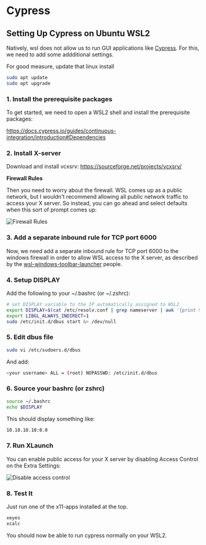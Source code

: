 # Cypress

## Setting Up Cypress on Ubuntu WSL2

Natively, wsl does not allow us to run GUI applications like [Cypress](cypress.io). For this, we need to add some addditional settings.

For good measure, update that linux install

```bash
sudo apt update
sudo apt upgrade
```

### 1. Install the prerequisite packages

To get started, we need to open a WSL2 shell and install the prerequisite packages:

https://docs.cypress.io/guides/continuous-integration/introduction#Dependencies

### 2. Install X-server

Download and install vcxsrv: https://sourceforge.net/projects/vcxsrv/

**Firewall Rules**

Then you need to worry about the firewall. WSL comes up as a public network, but I wouldn't recommend allowing all public network traffic to access your X server. So instead, you can go ahead and select defaults when this sort of prompt comes up:

![Firewall Rules](https://raw.githubusercontent.com/cascadium/wsl-windows-toolbar-launcher/master/assets/security_alert.png)

### 3. Add a separate inbound rule for TCP port 6000

Now, we need add a separate inbound rule for TCP port 6000 to the windows firewall in order to allow WSL access to the X server, as described by the [wsl-windows-toolbar-launcher](https://github.com/cascadium/wsl-windows-toolbar-launcher#firewall-rules) people.

### 4. Setup DISPLAY

Add the following to your ~/.bashrc (or ~/.zshrc):

```bash
# set DISPLAY variable to the IP automatically assigned to WSL2
export DISPLAY=$(cat /etc/resolv.conf | grep nameserver | awk '{print $2; exit;}'):0.0
export LIBGL_ALWAYS_INDIRECT=1
sudo /etc/init.d/dbus start &> /dev/null
```

### 5. Edit dbus file

```bash
sudo vi /etc/sudoers.d/dbus
```

And add:
```bash
<your username> ALL = (root) NOPASSWD: /etc/init.d/dbus
```

### 6. Source your bashrc (or zshrc)

```bash
source ~/.bashrc
echo $DISPLAY
```

This should display something like:

```bash
10.10.10.10:0.0
```

### 7. Run XLaunch

You can enable public access for your X server by disabling Access Control on the Extra Settings:

![Disable access control](https://i.stack.imgur.com/6C7AT.png)

### 8. Test It

Just run one of the x11-apps installed at the top.

```bash
xeyes
xcalc
```

You should now be able to run cypress normally on your WSL2.